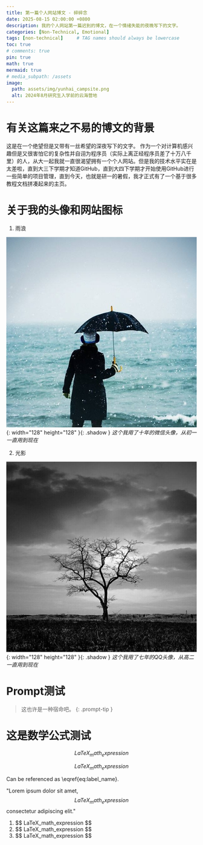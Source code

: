 ```yaml
---
title: 第一篇个人网站博文 - 碎碎念
date: 2025-08-15 02:00:00 +0800
description: 我的个人网站第一篇迟到的博文，在一个情绪失能的夜晚写下的文字。
categories: [Non-Technical, Emotional]
tags: [non-technical]     # TAG names should always be lowercase
toc: true
# comments: true
pin: true
math: true
mermaid: true
# media_subpath: /assets
image:
  path: assets/img/yunhai_campsite.png
  alt: 2024年8月研究生入学前的云海营地
---
```

# 有关这篇来之不易的博文的背景

这是在一个绝望但是又带有一丝希望的深夜写下的文字。
作为一个对计算机感兴趣但是又很害怕它的复杂性并自诩为程序员（实际上离正经程序员差了十万八千里）的人，从大一起我就一直很渴望拥有一个个人网站。但是我的技术水平实在是太差啦，直到大三下学期才知道GitHub，直到大四下学期才开始使用GitHub进行一些简单的项目管理，直到今天，也就是研一的暑假，我才正式有了一个基于很多教程文档拼凑起来的主页。

# 关于我的头像和网站图标

1. 雨浪

  ![raining waves](assets/img/avatar.jpg){: width="128" height="128" }{: .shadow }
  _这个我用了十年的微信头像，从初一一直用到现在_

2. 光影

  ![lighting shadow](assets/img/favicons/web-app-manifest-512x512.png){: width="128" height="128" }{: .shadow }
  _这个我用了七年的QQ头像，从高二一直用到现在_

# Prompt测试
> 这也许是一种宿命吧。
{: .prompt-tip }


# 这是数学公式测试
<!-- Block math, keep all blank lines -->

$$
LaTeX_math_expression
$$

<!-- Equation numbering, keep all blank lines  -->

$$
\begin{equation}
  LaTeX_math_expression
  \label{eq:label_name}
\end{equation}
$$

Can be referenced as \eqref{eq:label_name}.

<!-- Inline math in lines, NO blank lines -->

"Lorem ipsum dolor sit amet, $$ LaTeX_math_expression $$ consectetur adipiscing elit."

<!-- Inline math in lists, escape the first `$` -->

1. \$$ LaTeX_math_expression $$
2. \$$ LaTeX_math_expression $$
3. \$$ LaTeX_math_expression $$